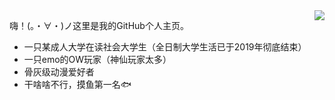 <img align="right" src="https://github-readme-stats.vercel.app/api?username=DevilWilll&locale=cn&show_icons=true&theme=github_dark">

嗨！(。・∀・)ノ这里是我的GitHub个人主页。

* 一只某成人大学在读社会大学生（全日制大学生活已于2019年彻底结束）
* 一只emo的OW玩家（神仙玩家太多）
* 骨灰级动漫爱好者
* 干啥啥不行，摸鱼第一名🐟
